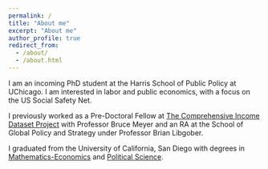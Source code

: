 ```yaml
---
permalink: /
title: "About me"
excerpt: "About me"
author_profile: true
redirect_from: 
  - /about/
  - /about.html
---
```


I am an incoming PhD student at the Harris School of Public Policy at UChicago. I am interested in labor and public economics, with a focus on the US Social Safety Net.

I previously worked as a Pre-Doctoral Fellow at [The Comprehensive Income Dataset Project](https://cid.harris.uchicago.edu/) with Professor Bruce Meyer and an RA at the School of Global Policy and Strategy under Professor Brian Libgober.

I graduated from the University of California, San Diego with degrees in [Mathematics-Economics](https://www.math.ucsd.edu/students/undergraduate/ma33-joint-major-in-math-econ/) and [Political Science](https://polisci.ucsd.edu/undergrad/major-and-minor-requirements/general.html).
